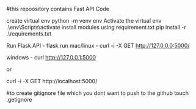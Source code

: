 #this repoository contains Fast API Code

create virtual env
	python -m venv env
Activate the virtual env
	.\env\Scripts\activate
install modules using requirement.txt
	pip install -r .\requirements.txt
	
	
Run Flask API - flask run
mac/linux - curl -i -X GET http://127.0.0.0:5000/

windows - curl http://127.0.0.1:5000

or

curl -i -X GET http://localhost:5000/

#to create gitignore file which you dont want to push to the github
touch .getignore
